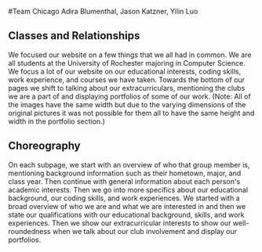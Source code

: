 #Team Chicago
Adira Blumenthal, Jason Katzner, Yilin Luo


## Classes and Relationships
We focused our website on a few things that we all had in common. We are all students at the University of Rochester majoring in Computer Science. We focus a lot of our website on our educational interests, coding skills, work experience, and courses we have taken. Towards the bottom of our pages we shift to talking about our extracurriculars, mentioning the clubs we are a part of and displaying portfolios of some of our work. (Note: All of the images have the same width but due to the varying dimensions of the original pictures it was not possible for them all to have the same height and width in the portfolio section.)

## Choreography
On each subpage, we start with an overview of who that group member is, mentioning background information such as their hometown, major, and class year. Then continue with general information about each person's academic interests. Then we go into more specifics about our educational background, our coding skills, and work experiences. We started with a broad overview of who we are and what we are interested in and then we state our qualifications with our educational background, skills, and work experiences. Then we show our extracurricular interests to show our well-roundedness when we talk about our club involvement and display our portfolios. 
